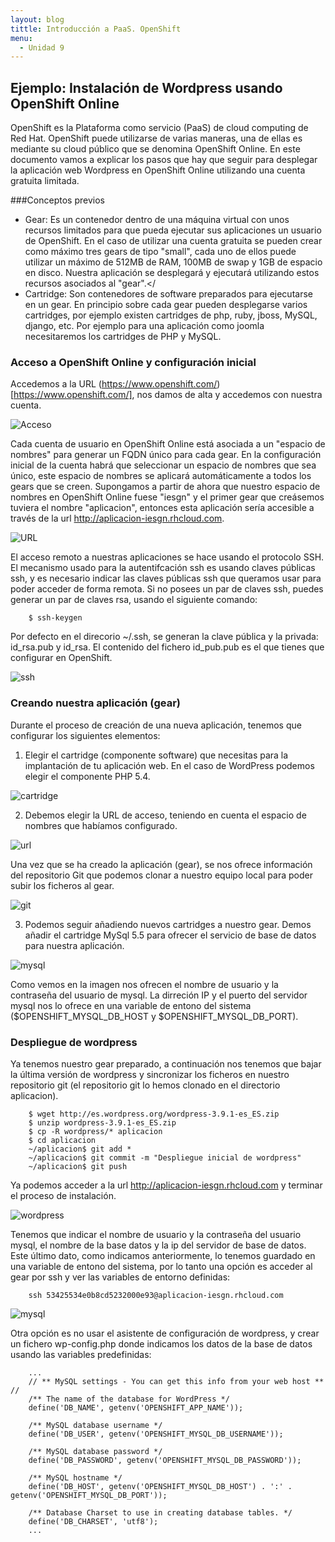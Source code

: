 ```yaml
---
layout: blog
tittle: Introducción a PaaS. OpenShift
menu:
  - Unidad 9
---
```


## Ejemplo: Instalación de Wordpress usando OpenShift Online

OpenShift es la Plataforma como servicio (PaaS) de cloud computing de Red Hat. OpenShift puede utilizarse de varias maneras, una de ellas es mediante su cloud público que se denomina OpenShift Online. En este documento vamos a explicar los pasos que hay que seguir para desplegar la aplicación web Wordpress en OpenShift Online utilizando una cuenta gratuita limitada.

###Conceptos previos

* Gear: Es un contenedor dentro de una máquina virtual con unos recursos limitados para que pueda ejecutar sus aplicaciones un usuario de OpenShift. En el caso de utilizar una cuenta gratuita  se pueden crear como máximo tres gears de tipo "small", cada uno de ellos puede utilizar un máximo de 512MB de RAM, 100MB de swap y 1GB de espacio en disco. Nuestra aplicación se desplegará y ejecutará utilizando estos recursos asociados al "gear".</
* Cartridge: Son contenedores de software preparados para ejecutarse en un gear. En principio sobre cada gear pueden desplegarse varios cartridges, por ejemplo existen cartridges de php, ruby, jboss, MySQL, django, etc. Por ejemplo para una aplicación como joomla necesitaremos los cartridges de PHP y MySQL.

### Acceso a OpenShift Online y configuración inicial

Accedemos a la URL (https://www.openshift.com/)[https://www.openshift.com/], nos damos de alta y accedemos con nuestra cuenta.

![Acceso](img/openshift1.png)

Cada cuenta de usuario en OpenShift Online está asociada a un "espacio de nombres" para generar un FQDN único para cada gear. En la configuración inicial de la cuenta habrá que seleccionar un espacio de nombres que sea único, este espacio de nombres se aplicará automáticamente a todos los gears que se creen. Supongamos a partir de ahora que nuestro espacio de nombres en OpenShift Online fuese "iesgn" y el primer gear que creásemos tuviera el nombre "aplicacion", entonces esta aplicación sería accesible a través de la url http://aplicacion-iesgn.rhcloud.com.

![URL](img/openshift2.png)

El acceso remoto a nuestras aplicaciones se hace usando el protocolo SSH. El mecanismo usado para la autentifcación ssh es usando claves públicas ssh, y es necesario indicar las claves públicas ssh que queramos usar para poder acceder de forma remota. Si no posees un par de claves ssh, puedes generar un par de claves rsa, usando el siguiente comando:

        $ ssh-keygen

Por defecto en el direcorio ~/.ssh, se generan la clave pública y la privada: id_rsa.pub y id_rsa. El contenido del fichero id_pub.pub es el que tienes que configurar en OpenShift.

![ssh](img/openshift3.png)

### Creando nuestra aplicación (gear)

Durante el proceso de creación de una nueva aplicación, tenemos que configurar los siguientes elementos:

1) Elegir el cartridge (componente software) que necesitas para la implantación de tu aplicación web. En el caso de WordPress podemos elegir el componente PHP 5.4.

![cartridge](img/openshift4.png)

2) Debemos elegir la URL de acceso, teniendo en cuenta el espacio de nombres que habíamos configurado.

![url](img/openshift5.png)

Una vez que se ha creado la aplicación (gear), se nos ofrece información del repositorio Git que podemos clonar a nuestro equipo local para poder subir los ficheros al gear. 

![git](img/openshift6.png)

3) Podemos seguir añadiendo nuevos cartridges a nuestro gear. Demos añadir el cartridge MySql 5.5 para ofrecer el servicio de base de datos para nuestra aplicación.

![mysql](img/openshift7.png)

Como vemos en la imagen nos ofrecen el nombre de usuario y la contraseña del usuario de mysql. La dirreción IP y el puerto del servidor mysql nos lo ofrece en una variable de entono del sistema ($OPENSHIFT_MYSQL_DB_HOST y $OPENSHIFT_MYSQL_DB_PORT).

### Despliegue de wordpress

Ya tenemos nuestro gear preparado, a continuación nos tenemos que bajar la última versión de wordpress y sincronizar los ficheros en nuestro repositorio git (el repositorio git lo hemos clonado en el directorio aplicacion).

        $ wget http://es.wordpress.org/wordpress-3.9.1-es_ES.zip
        $ unzip wordpress-3.9.1-es_ES.zip
        $ cp -R wordpress/* aplicacion
        $ cd aplicacion 
        ~/aplicacion$ git add *
        ~/aplicacion$ git commit -m "Despliegue inicial de wordpress"
        ~/aplicacion$ git push

Ya podemos acceder a la url http://aplicacion-iesgn.rhcloud.com y terminar el proceso de instalación.

![wordpress](img/openshift9.png)

Tenemos que indicar el nombre de usuario y la contraseña del usuario mysql, el nombre de la base datos y la ip del servidor de base de datos. Este último dato, como indicamos anteriormente, lo tenemos guardado en una variable de entono del sistema, por lo tanto una opción es acceder al gear por ssh y ver las variables de entorno definidas:

        ssh 53425534e0b8cd5232000e93@aplicacion-iesgn.rhcloud.com

![mysql](img/openshift8.png)

Otra opción es no usar el asistente de configuración de wordpress, y crear un fichero wp-config.php donde indicamos los datos de la base de datos usando las variables predefinidas:

        ...
        // ** MySQL settings - You can get this info from your web host ** //
        /** The name of the database for WordPress */
        define('DB_NAME', getenv('OPENSHIFT_APP_NAME'));
         
        /** MySQL database username */
        define('DB_USER', getenv('OPENSHIFT_MYSQL_DB_USERNAME'));
         
        /** MySQL database password */
        define('DB_PASSWORD', getenv('OPENSHIFT_MYSQL_DB_PASSWORD'));
         
        /** MySQL hostname */
        define('DB_HOST', getenv('OPENSHIFT_MYSQL_DB_HOST') . ':' . getenv('OPENSHIFT_MYSQL_DB_PORT'));
         
        /** Database Charset to use in creating database tables. */
        define('DB_CHARSET', 'utf8');
        ...



